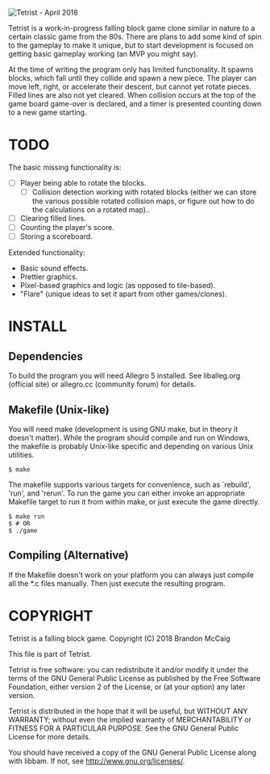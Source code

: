 ![Tetrist - April 2018](https://i.imgur.com/mhsAPu8.png "Early Screenshot")

Tetrist is a work-in-progress falling block game clone similar in nature
to a certain classic game from the 80s. There are plans to add some kind
of spin to the gameplay to make it unique, but to start development is
focused on getting basic gameplay working (an MVP you might say).

At the time of writing the program only has limited functionality. It
spawns blocks, which fall until they collide and spawn a new piece. The
player can move left, right, or accelerate their descent, but cannot yet
rotate pieces. Filled lines are also not yet cleared. When collision
occurs at the top of the game board game-over is declared, and a timer is
presented counting down to a new game starting.

# TODO

The basic missing functionality is:

- [ ] Player being able to rotate the blocks.
  - [ ] Collision detection working with rotated blocks (either we can
          store the various possible rotated collision maps, or figure out
          how to do the calculations on a rotated map)..
- [ ] Clearing filled lines.
- [ ] Counting the player's score.
- [ ] Storing a scoreboard.

Extended functionality:

- Basic sound effects.
- Prettier graphics.
- Pixel-based graphics and logic (as opposed to tile-based).
- "Flare" (unique ideas to set it apart from other games/clones).

# INSTALL

## Dependencies

To build the program you will need Allegro 5 installed. See liballeg.org
(official site) or allegro.cc (community forum) for details.

## Makefile (Unix-like)

You will need make (development is using GNU make, but in theory it
doesn't matter). While the program should compile and run on Windows, the
makefile is probably Unix-like specific and depending on various Unix
utilities.

    $ make

The makefile supports various targets for convenience, such as `rebuild',
'run', and 'rerun'. To run the game you can either invoke an appropriate
Makefile target to run it from within make, or just execute the game
directly.

    $ make run
    $ # OR
    $ ./game

## Compiling (Alternative)

If the Makefile doesn't work on your platform you can always just compile
all the *.c files manually. Then just execute the resulting program.

# COPYRIGHT

Tetrist is a falling block game.
Copyright (C) 2018 Brandon McCaig

This file is part of Tetrist.

Tetrist is free software: you can redistribute it and/or modify
it under the terms of the GNU General Public License as published by
the Free Software Foundation, either version 2 of the License, or
(at your option) any later version.

Tetrist is distributed in the hope that it will be useful,
but WITHOUT ANY WARRANTY; without even the implied warranty of
MERCHANTABILITY or FITNESS FOR A PARTICULAR PURPOSE.  See the
GNU General Public License for more details.

You should have received a copy of the GNU General Public License
along with libbam.  If not, see <http://www.gnu.org/licenses/>.
